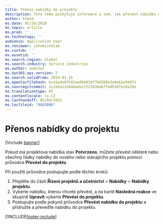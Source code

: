 ```yaml
---
title: Přenos nabídky do projektu
description: Toto téma poskytuje informace o tom, jak přenést nabídku do nového nebo stávajícího projektu.
author: kfend
ms.date: 05/28/2020
ms.topic: article
ms.prod: ''
ms.technology: ''
audience: Application User
ms.reviewer: johnmichalak
ms.custom: ''
ms.assetid: ''
ms.search.region: Global
ms.search.industry: Service industries
ms.author: andchoi
ms.dyn365.ops.version: 7
ms.search.validFrom: 2019-01-15
ms.openlocfilehash: bca1ade0f542ae6b6819f76d268e2e6e62e9a9f1
ms.sourcegitcommit: 2c2a5a11d446adec2f21030ab77a053d7e2da28e
ms.translationtype: HT
ms.contentlocale: cs-CZ
ms.lasthandoff: 05/04/2022
ms.locfileid: "8683806"
---
```

# <a name="transfer-a-quotation-to-a-project"></a>Přenos nabídky do projektu

[!include [banner](../includes/banner.md)]

Pokud má projektová nabídka stav **Potvrzeno**, můžete převést některé nebo všechny řádky nabídky do nového nebo stávajícího projektu pomocí průvodce **Převést do projektu**. 

Při použití průvodce postupujte podle těchto kroků:

1. Přejděte do části **Řízení projektů a účetnictví** > **Nabídky** > **Nabídky projektu**.
2. Vyberte nabídku, kterou chcete převést, a na kartě **Následná reakce** ve skupině **Upravit** vyberte **Převést do projektu**.
3. Postupujte podle pokynů průvodce **Převést nabídku do projektu** a přidružte a převeďte nabídku do projektu.


[!INCLUDE[footer-include](../includes/footer-banner.md)]